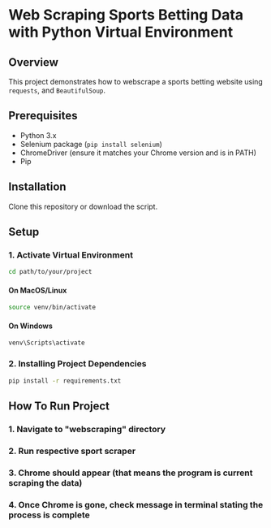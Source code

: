 # Web Scraping Sports Betting Data with Python Virtual Environment

## Overview
This project demonstrates how to webscrape a sports betting website using `requests`, and `BeautifulSoup`.

## Prerequisites
- Python 3.x
- Selenium package (`pip install selenium`)
- ChromeDriver (ensure it matches your Chrome version and is in PATH)
- Pip

## Installation
Clone this repository or download the script.

## Setup
### 1. Activate Virtual Environment
```bash
cd path/to/your/project

```
#### On MacOS/Linux
```bash
source venv/bin/activate
```

#### On Windows
```bash
venv\Scripts\activate
```

### 2. Installing Project Dependencies
```bash
pip install -r requirements.txt
```

## How To Run Project
### 1. Navigate to "webscraping" directory
### 2. Run respective sport scraper
### 3. Chrome should appear (that means the program is current scraping the data)
### 4. Once Chrome is gone, check message in terminal stating the process is complete
